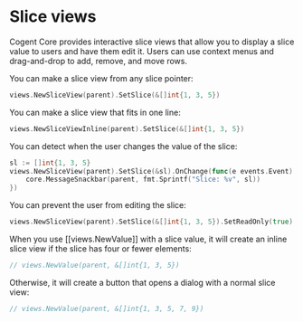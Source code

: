 # Slice views

Cogent Core provides interactive slice views that allow you to display a slice value to users and have them edit it. Users can use context menus and drag-and-drop to add, remove, and move rows.

You can make a slice view from any slice pointer:

```Go
views.NewSliceView(parent).SetSlice(&[]int{1, 3, 5})
```

You can make a slice view that fits in one line:

```Go
views.NewSliceViewInline(parent).SetSlice(&[]int{1, 3, 5})
```

You can detect when the user changes the value of the slice:

```Go
sl := []int{1, 3, 5}
views.NewSliceView(parent).SetSlice(&sl).OnChange(func(e events.Event) {
    core.MessageSnackbar(parent, fmt.Sprintf("Slice: %v", sl))
})
```

You can prevent the user from editing the slice:

```Go
views.NewSliceView(parent).SetSlice(&[]int{1, 3, 5}).SetReadOnly(true)
```

When you use [[views.NewValue]] with a slice value, it will create an inline slice view if the slice has four or fewer elements:

```Go
// views.NewValue(parent, &[]int{1, 3, 5})
```

Otherwise, it will create a button that opens a dialog with a normal slice view:

```Go
// views.NewValue(parent, &[]int{1, 3, 5, 7, 9})
```
